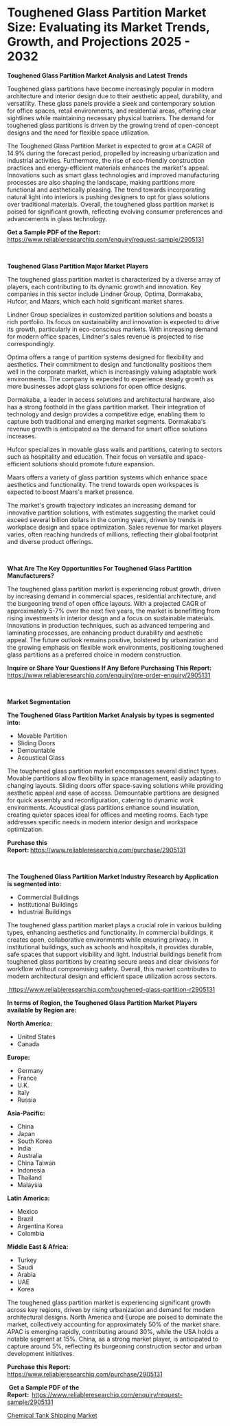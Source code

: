 <p><h1>Toughened Glass Partition Market Size: Evaluating its Market Trends, Growth, and Projections 2025 - 2032</h1></p><p><strong>Toughened Glass Partition Market Analysis and Latest Trends</strong></p>
<p><p>Toughened glass partitions have become increasingly popular in modern architecture and interior design due to their aesthetic appeal, durability, and versatility. These glass panels provide a sleek and contemporary solution for office spaces, retail environments, and residential areas, offering clear sightlines while maintaining necessary physical barriers. The demand for toughened glass partitions is driven by the growing trend of open-concept designs and the need for flexible space utilization.</p><p>The Toughened Glass Partition Market is expected to grow at a CAGR of 14.9% during the forecast period, propelled by increasing urbanization and industrial activities. Furthermore, the rise of eco-friendly construction practices and energy-efficient materials enhances the market's appeal. Innovations such as smart glass technologies and improved manufacturing processes are also shaping the landscape, making partitions more functional and aesthetically pleasing. The trend towards incorporating natural light into interiors is pushing designers to opt for glass solutions over traditional materials. Overall, the toughened glass partition market is poised for significant growth, reflecting evolving consumer preferences and advancements in glass technology.</p></p>
<p><strong>Get a Sample PDF of the Report:&nbsp;</strong> <a href="https://www.reliableresearchiq.com/enquiry/request-sample/2905131?utm_campaign=3359&utm_medium=2&utm_source=Github&utm_content=ia&utm_term=12032025&utm_id=toughened-glass-partition">https://www.reliableresearchiq.com/enquiry/request-sample/2905131</a></p>
<p>&nbsp;</p>
<p><strong>Toughened Glass Partition Major Market Players</strong></p>
<p><p>The toughened glass partition market is characterized by a diverse array of players, each contributing to its dynamic growth and innovation. Key companies in this sector include Lindner Group, Optima, Dormakaba, Hufcor, and Maars, which each hold significant market shares.</p><p>Lindner Group specializes in customized partition solutions and boasts a rich portfolio. Its focus on sustainability and innovation is expected to drive its growth, particularly in eco-conscious markets. With increasing demand for modern office spaces, Lindner's sales revenue is projected to rise correspondingly.</p><p>Optima offers a range of partition systems designed for flexibility and aesthetics. Their commitment to design and functionality positions them well in the corporate market, which is increasingly valuing adaptable work environments. The company is expected to experience steady growth as more businesses adopt glass solutions for open office designs.</p><p>Dormakaba, a leader in access solutions and architectural hardware, also has a strong foothold in the glass partition market. Their integration of technology and design provides a competitive edge, enabling them to capture both traditional and emerging market segments. Dormakaba's revenue growth is anticipated as the demand for smart office solutions increases.</p><p>Hufcor specializes in movable glass walls and partitions, catering to sectors such as hospitality and education. Their focus on versatile and space-efficient solutions should promote future expansion. </p><p>Maars offers a variety of glass partition systems which enhance space aesthetics and functionality. The trend towards open workspaces is expected to boost Maars's market presence.</p><p>The market's growth trajectory indicates an increasing demand for innovative partition solutions, with estimates suggesting the market could exceed several billion dollars in the coming years, driven by trends in workplace design and space optimization. Sales revenue for market players varies, often reaching hundreds of millions, reflecting their global footprint and diverse product offerings.</p></p>
<p>&nbsp;</p>
<p><strong>What Are The Key Opportunities For Toughened Glass Partition Manufacturers?</strong></p>
<p><p>The toughened glass partition market is experiencing robust growth, driven by increasing demand in commercial spaces, residential architecture, and the burgeoning trend of open office layouts. With a projected CAGR of approximately 5-7% over the next five years, the market is benefitting from rising investments in interior design and a focus on sustainable materials. Innovations in production techniques, such as advanced tempering and laminating processes, are enhancing product durability and aesthetic appeal. The future outlook remains positive, bolstered by urbanization and the growing emphasis on flexible work environments, positioning toughened glass partitions as a preferred choice in modern construction.</p></p>
<p><strong>Inquire or Share Your Questions If Any Before Purchasing This Report:</strong> <a href="https://www.reliableresearchiq.com/enquiry/pre-order-enquiry/2905131?utm_campaign=3359&utm_medium=2&utm_source=Github&utm_content=ia&utm_term=12032025&utm_id=toughened-glass-partition">https://www.reliableresearchiq.com/enquiry/pre-order-enquiry/2905131</a></p>
<p>&nbsp;</p>
<p><strong>Market Segmentation</strong></p>
<p><strong>The Toughened Glass Partition Market Analysis by types is segmented into:</strong></p>
<p><ul><li>Movable Partition</li><li>Sliding Doors</li><li>Demountable</li><li>Acoustical Glass</li></ul></p>
<p><p>The toughened glass partition market encompasses several distinct types. Movable partitions allow flexibility in space management, easily adapting to changing layouts. Sliding doors offer space-saving solutions while providing aesthetic appeal and ease of access. Demountable partitions are designed for quick assembly and reconfiguration, catering to dynamic work environments. Acoustical glass partitions enhance sound insulation, creating quieter spaces ideal for offices and meeting rooms. Each type addresses specific needs in modern interior design and workspace optimization.</p></p>
<p><strong>Purchase this Report:&nbsp;</strong><a href="https://www.reliableresearchiq.com/purchase/2905131?utm_campaign=3359&utm_medium=2&utm_source=Github&utm_content=ia&utm_term=12032025&utm_id=toughened-glass-partition">https://www.reliableresearchiq.com/purchase/2905131</a></p>
<p>&nbsp;</p>
<p><strong>The Toughened Glass Partition Market Industry Research by Application is segmented into:</strong></p>
<p><ul><li>Commercial Buildings</li><li>Institutional Buildings</li><li>Industrial Buildings</li></ul></p>
<p><p>The toughened glass partition market plays a crucial role in various building types, enhancing aesthetics and functionality. In commercial buildings, it creates open, collaborative environments while ensuring privacy. In institutional buildings, such as schools and hospitals, it provides durable, safe spaces that support visibility and light. Industrial buildings benefit from toughened glass partitions by creating secure areas and clear divisions for workflow without compromising safety. Overall, this market contributes to modern architectural design and efficient space utilization across sectors.</p></p>
<p><a href="https://www.reliableresearchiq.com/toughened-glass-partition-r2905131?utm_campaign=3359&utm_medium=2&utm_source=Github&utm_content=ia&utm_term=12032025&utm_id=toughened-glass-partition">&nbsp;https://www.reliableresearchiq.com/toughened-glass-partition-r2905131</a></p>
<p><strong>In terms of Region, the Toughened Glass Partition Market Players available by Region are:</strong></p>
<p>
    <p> <strong> North America: </strong>
        <ul>
            <li>United States</li>
            <li>Canada</li>
        </ul>
        </p> 
    <p> <strong> Europe: </strong>
        <ul>
            <li>Germany</li>
            <li>France</li>
            <li>U.K.</li>
            <li>Italy</li>
            <li>Russia</li>
        </ul>
        </p> 
    <p> <strong> Asia-Pacific: </strong>
        <ul>
            <li>China</li>
            <li>Japan</li>
            <li>South Korea</li>
            <li>India</li>
            <li>Australia</li>
            <li>China Taiwan</li>
            <li>Indonesia</li>
            <li>Thailand</li>
            <li>Malaysia</li>
        </ul>
        </p> 
    <p> <strong> Latin America: </strong>
        <ul>
            <li>Mexico</li>
            <li>Brazil</li>
            <li>Argentina Korea</li>
            <li>Colombia</li>
        </ul>
        </p> 
    <p> <strong> Middle East & Africa: </strong>
        <ul>
            <li>Turkey</li>
            <li>Saudi</li>
            <li>Arabia</li>
            <li>UAE</li>
            <li>Korea</li>
        </ul>
    </p>
    </p>
<p><p>The toughened glass partition market is experiencing significant growth across key regions, driven by rising urbanization and demand for modern architectural designs. North America and Europe are poised to dominate the market, collectively accounting for approximately 50% of the market share. APAC is emerging rapidly, contributing around 30%, while the USA holds a notable segment at 15%. China, as a strong market player, is anticipated to capture around 5%, reflecting its burgeoning construction sector and urban development initiatives.</p></p>
<p><strong>Purchase this Report: </strong><a href="https://www.reliableresearchiq.com/purchase/2905131?utm_campaign=3359&utm_medium=2&utm_source=Github&utm_content=ia&utm_term=12032025&utm_id=toughened-glass-partition">https://www.reliableresearchiq.com/purchase/2905131</a></p>
<p>&nbsp;<strong>Get a Sample PDF of the Report:&nbsp;&nbsp;</strong><a href="https://www.reliableresearchiq.com/enquiry/request-sample/2905131?utm_campaign=3359&utm_medium=2&utm_source=Github&utm_content=ia&utm_term=12032025&utm_id=toughened-glass-partition">https://www.reliableresearchiq.com/enquiry/request-sample/2905131</a></p>
<p><strong></strong></p>
<p><p><a href="https://github.com/vitrilaoire/Market-Research-Report-List-1/blob/main/chemical-tank-shipping-market.md?utm_campaign=3359&utm_medium=2&utm_source=Github&utm_content=ia&utm_term=12032025&utm_id=toughened-glass-partition">Chemical Tank Shipping Market</a></p></p>